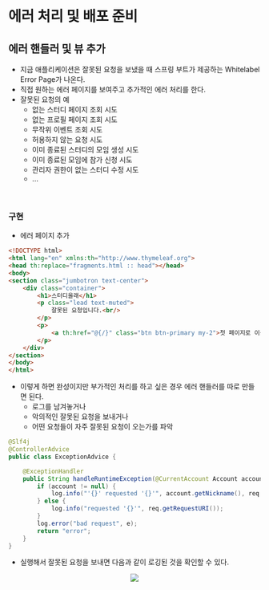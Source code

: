 # 에러 처리 및 배포 준비

## 에러 핸들러 및 뷰 추가
- 지금 애플리케이션은 잘못된 요청을 보냈을 때 스프링 부트가 제공하는 Whitelabel Error Page가 나온다.
- 직접 원하는 에러 페이지를 보여주고 추가적인 에러 처리를 한다.
- 잘못된 요청의 예
    * 없는 스터디 페이지 조회 시도
    * 없는 프로필 페이지 조회 시도
    * 무작위 이벤트 조회 시도
    * 허용하지 않는 요청 시도
    * 이미 종료된 스터디의 모임 생성 시도
    * 이미 종료된 모임에 참가 신청 시도
    * 관리자 권한이 없는 스터디 수정 시도
    * ...
<br>

### 구현
- 에러 페이지 추가
```html
<!DOCTYPE html>
<html lang="en" xmlns:th="http://www.thymeleaf.org">
<head th:replace="fragments.html :: head"></head>
<body>
<section class="jumbotron text-center">
    <div class="container">
        <h1>스터디올래</h1>
        <p class="lead text-muted">
            잘못된 요청입니다.<br/>
        </p>
        <p>
            <a th:href="@{/}" class="btn btn-primary my-2">첫 페이지로 이동</a>
        </p>
    </div>
</section>
</body>
</html>
```
- 이렇게 하면 완성이지만 부가적인 처리를 하고 싶은 경우 에러 핸들러를 따로 만들면 된다.
    * 로그를 남겨놓거나
    * 악의적인 잘못된 요청을 보내거나
    * 어떤 요청들이 자주 잘못된 요청이 오는가를 파악
```java
@Slf4j
@ControllerAdvice
public class ExceptionAdvice {

    @ExceptionHandler
    public String handleRuntimeException(@CurrentAccount Account account, HttpServletRequest req, RuntimeException e) {
        if (account != null) {
            log.info("'{}' requested '{}'", account.getNickname(), req.getRequestURI());
        } else {
            log.info("requested '{}'", req.getRequestURI());
        }
        log.error("bad request", e);
        return "error";
    }
}
```
- 실행해서 잘못된 요청을 보내면 다음과 같이 로깅된 것을 확인할 수 있다.
<p align="center"><img src = "https://github.com/qlalzl9/TIL/blob/master/Spring_SpringBoot/img/errorHandling_distribution_1.jpg"></p>

<br>

